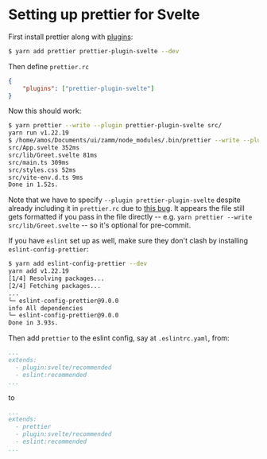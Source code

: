 # Setting up prettier for Svelte

First install prettier along with [plugins](https://github.com/sveltejs/prettier-plugin-svelte):

```bash
$ yarn add prettier prettier-plugin-svelte --dev
```

Then define `prettier.rc`

```json
{
    "plugins": ["prettier-plugin-svelte"]
}
```

Now this should work:

```bash
$ yarn prettier --write --plugin prettier-plugin-svelte src/
yarn run v1.22.19
$ /home/amos/Documents/ui/zamm/node_modules/.bin/prettier --write --plugin prettier-plugin-svelte src/
src/App.svelte 352ms
src/lib/Greet.svelte 81ms
src/main.ts 309ms
src/styles.css 52ms
src/vite-env.d.ts 9ms
Done in 1.52s.
```

Note that we have to specify `--plugin prettier-plugin-svelte` despite already including it in `prettier.rc` due to [this bug](https://github.com/prettier/prettier/issues/15079). It appears the file still gets formatted if you pass in the file directly -- e.g. `yarn prettier --write src/lib/Greet.svelte` -- so it's optional for pre-commit.

If you have `eslint` set up as well, make sure they don't clash by installing `eslint-config-prettier`:

```bash
$ yarn add eslint-config-prettier --dev
yarn add v1.22.19
[1/4] Resolving packages...
[2/4] Fetching packages...
...
└─ eslint-config-prettier@9.0.0
info All dependencies
└─ eslint-config-prettier@9.0.0
Done in 3.93s.
```

Then add `prettier` to the eslint config, say at `.eslintrc.yaml`, from:

```yaml
...
extends:
  - plugin:svelte/recommended
  - eslint:recommended
...
```

to

```yaml
...
extends:
  - prettier
  - plugin:svelte/recommended
  - eslint:recommended
...
```
